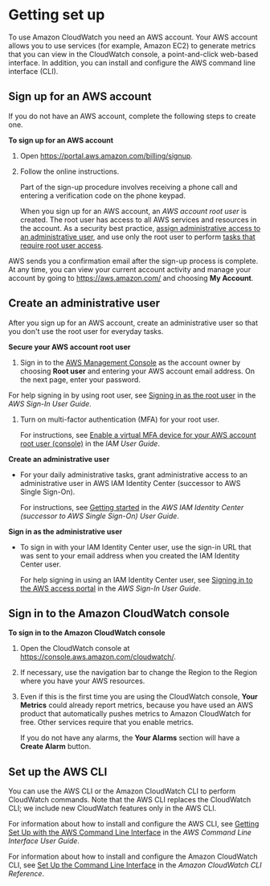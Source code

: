 # Getting set up<a name="GettingSetup"></a>

To use Amazon CloudWatch you need an AWS account\. Your AWS account allows you to use services \(for example, Amazon EC2\) to generate metrics that you can view in the CloudWatch console, a point\-and\-click web\-based interface\. In addition, you can install and configure the AWS command line interface \(CLI\)\.

## Sign up for an AWS account<a name="sign-up-for-aws"></a>

If you do not have an AWS account, complete the following steps to create one\.

**To sign up for an AWS account**

1. Open [https://portal\.aws\.amazon\.com/billing/signup](https://portal.aws.amazon.com/billing/signup)\.

1. Follow the online instructions\.

   Part of the sign\-up procedure involves receiving a phone call and entering a verification code on the phone keypad\.

   When you sign up for an AWS account, an *AWS account root user* is created\. The root user has access to all AWS services and resources in the account\. As a security best practice, [assign administrative access to an administrative user](https://docs.aws.amazon.com/singlesignon/latest/userguide/getting-started.html), and use only the root user to perform [tasks that require root user access](https://docs.aws.amazon.com/accounts/latest/reference/root-user-tasks.html)\.

AWS sends you a confirmation email after the sign\-up process is complete\. At any time, you can view your current account activity and manage your account by going to [https://aws\.amazon\.com/](https://aws.amazon.com/) and choosing **My Account**\.

## Create an administrative user<a name="create-an-admin"></a>

After you sign up for an AWS account, create an administrative user so that you don't use the root user for everyday tasks\.

**Secure your AWS account root user**

1.  Sign in to the [AWS Management Console](https://console.aws.amazon.com/) as the account owner by choosing **Root user** and entering your AWS account email address\. On the next page, enter your password\.

   For help signing in by using root user, see [Signing in as the root user](https://docs.aws.amazon.com/signin/latest/userguide/console-sign-in-tutorials.html#introduction-to-root-user-sign-in-tutorial) in the *AWS Sign\-In User Guide*\.

1. Turn on multi\-factor authentication \(MFA\) for your root user\.

   For instructions, see [Enable a virtual MFA device for your AWS account root user \(console\)](https://docs.aws.amazon.com/IAM/latest/UserGuide/id_credentials_mfa_enable_virtual.html#enable-virt-mfa-for-root) in the *IAM User Guide*\.

**Create an administrative user**
+ For your daily administrative tasks, grant administrative access to an administrative user in AWS IAM Identity Center \(successor to AWS Single Sign\-On\)\.

  For instructions, see [Getting started](https://docs.aws.amazon.com/singlesignon/latest/userguide/getting-started.html) in the *AWS IAM Identity Center \(successor to AWS Single Sign\-On\) User Guide*\.

**Sign in as the administrative user**
+ To sign in with your IAM Identity Center user, use the sign\-in URL that was sent to your email address when you created the IAM Identity Center user\.

  For help signing in using an IAM Identity Center user, see [Signing in to the AWS access portal](https://docs.aws.amazon.com/signin/latest/userguide/iam-id-center-sign-in-tutorial.html) in the *AWS Sign\-In User Guide*\.

## Sign in to the Amazon CloudWatch console<a name="ConsoleSignIn"></a>

**To sign in to the Amazon CloudWatch console**

1. Open the CloudWatch console at [https://console\.aws\.amazon\.com/cloudwatch/](https://console.aws.amazon.com/cloudwatch/)\.

1. If necessary, use the navigation bar to change the Region to the Region where you have your AWS resources\.

1. Even if this is the first time you are using the CloudWatch console, **Your Metrics** could already report metrics, because you have used an AWS product that automatically pushes metrics to Amazon CloudWatch for free\. Other services require that you enable metrics\.

   If you do not have any alarms, the **Your Alarms** section will have a **Create Alarm** button\.

## Set up the AWS CLI<a name="SetupCLI"></a>

You can use the AWS CLI or the Amazon CloudWatch CLI to perform CloudWatch commands\. Note that the AWS CLI replaces the CloudWatch CLI; we include new CloudWatch features only in the AWS CLI\.

For information about how to install and configure the AWS CLI, see [Getting Set Up with the AWS Command Line Interface](https://docs.aws.amazon.com/cli/latest/userguide/cli-chap-getting-set-up.html) in the *AWS Command Line Interface User Guide*\.

For information about how to install and configure the Amazon CloudWatch CLI, see [Set Up the Command Line Interface](https://docs.aws.amazon.com/AmazonCloudWatch/latest/cli/SetupCLI.html) in the *Amazon CloudWatch CLI Reference*\.